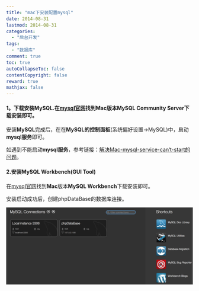 ```yaml
---
title: "mac下安装配置mysql"
date: 2014-08-31
lastmod: 2014-08-31
categories:
  - "后台开发"
tags:
  - "数据库"
comment: true
toc: true
autoCollapseToc: false
contentCopyright: false
reward: true
mathjax: false
---
```


#### 1。下载安装MySQL.在[mysql官网](http://dev.mysql.com/downloads/mysql/)找到**Mac**版本**MySQL Community Server**下载安装即可。


安装**MySQL**完成后，在在**MySQL的控制面板**(系统偏好设置->MySQL)中，启动**mysql服务**即可。

如遇到不能启动**mysql服务**，参考链接：[解决Mac-mysql-service-can‘t-start的问题](http://ksnowlv.gitcafe.com/blog/2014/08/31/mac-mysql-service-can-not-start/)。

#### 2.安装MySQL Workbench(GUI Tool)    
 在[mysql官网](http://dev.mysql.com/downloads/workbench/)找到**Mac**版本**MySQL Workbench**下载安装即可。
 
 安装启动成功后，创建phpDataBase的数据库连接。
 
 ![image](/images/post/2014-08-31-mac-xia-an-zhuang-pei-zhi-mysql/mysql_workbench_overview.png)

